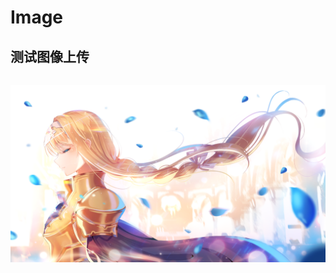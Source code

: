# Image

## 测试图像上传

~~~~~~

~~~~~~

![wallhaven-5weqr5_1920x1080](Image.assets/wallhaven-5weqr5_1920x1080.png)